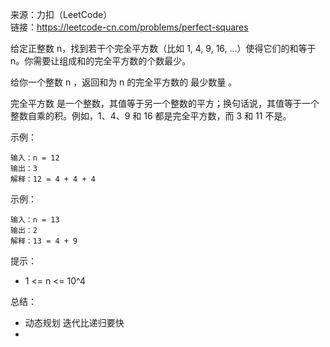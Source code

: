 
来源：力扣（LeetCode）  
链接：https://leetcode-cn.com/problems/perfect-squares

给定正整数 n，找到若干个完全平方数（比如 1, 4, 9, 16, ...）使得它们的和等于 n。你需要让组成和的完全平方数的个数最少。

给你一个整数 n ，返回和为 n 的完全平方数的 最少数量 。

完全平方数 是一个整数，其值等于另一个整数的平方；换句话说，其值等于一个整数自乘的积。例如，1、4、9 和 16 都是完全平方数，而 3 和 11 不是。

示例：
```
输入：n = 12
输出：3 
解释：12 = 4 + 4 + 4
```
示例：
```
输入：n = 13
输出：2
解释：13 = 4 + 9
```

提示：
* 1 <= n <= 10^4

总结：
* 动态规划 迭代比递归要快
* 